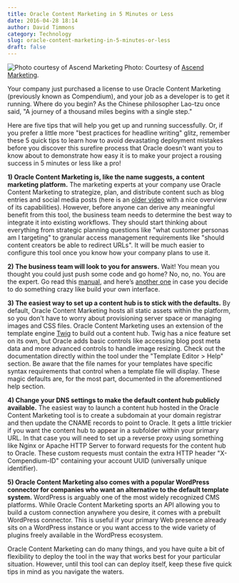 ```yaml
---
title: Oracle Content Marketing in 5 Minutes or Less
date: 2016-04-28 18:14
author: David Timmons
category: Technology
slug: oracle-content-marketing-in-5-minutes-or-less
draft: false
---
```


![Photo courtesy of Ascend Marketing][1]
<span class="img-caption">
  Photo: Courtesy of [Ascend Marketing][2].
</span>

Your company just purchased a license to use Oracle Content Marketing
(previously known as Compendium), and your job as a developer is to get
it running. Where do you begin? As the Chinese philosopher Lao-tzu once
said, "A journey of a thousand miles begins with a single step."

Here are five tips that will help you get up and running successfully.
Or, if you prefer a little more "best practices for headline writing"
glitz, remember these 5 quick tips to learn how to avoid devastating
deployment mistakes before you discover this surefire process that
Oracle doesn't want you to know about to demonstrate how easy it is to
make your project a rousing success in 5 minutes or less like a pro!

**1) Oracle Content Marketing is, like the name suggests, a content marketing platform.**
The marketing experts at your company use Oracle Content Marketing to
strategize, plan, and distribute content such as blog entries and social
media posts (here is an [older video][3] with a nice overview of its
capabilities). However, before anyone can derive any meaningful benefit
from this tool, the business team needs to determine the best way to
integrate it into existing workflows. They should start thinking about
everything from strategic planning questions like "what customer personas
am I targeting" to granular access management requirements like "should
content creators be able to redirect URLs". It will be much easier to
configure this tool once you know how your company plans to use it.

**2) The business team will look to you for answers.**
Wait! You mean you thought you could just push some code and go home? No, no, no.
You are the expert. Go read this [manual][4], and here’s [another one][5]
in case you decide to do something crazy like build your own interface.

**3) The easiest way to set up a content hub is to stick with the defaults.**
By default, Oracle Content Marketing hosts all static assets
within the platform, so you don't have to worry about provisioning
server space or managing images and CSS files. Oracle Content Marketing
uses an extension of the template engine [Twig][] to build out a content
hub. Twig has a nice feature set on its own, but Oracle adds basic
controls like accessing blog post meta data and more advanced controls
to handle image resizing. Check out the documentation directly within
the tool under the "Template Editor &gt; Help" section. Be aware that the
file names for your templates have specific syntax requirements that
control when a template file will display. These magic defaults are, for
the most part, documented in the aforementioned help section.

**4) Change your DNS settings to make the default content hub publicly available.**
The easiest way to launch a content hub hosted in the Oracle Content Marketing
tool is to create a subdomain at your domain registrar and then update the
CNAME records to point to Oracle. It gets a little trickier if you want the
content hub to appear in a subfolder within your primary URL. In that case you
will need to set up a reverse proxy using something like Nginx or Apache HTTP
Server to forward requests for the content hub to Oracle. These custom requests
must contain the extra HTTP header "X-Compendium-ID" containing your account
UUID (universally unique identifier).

**5) Oracle Content Marketing also comes with a popular WordPress
connector for companies who want an alternative to the default template
system.** WordPress is arguably one of the most widely recognized CMS
platforms. While Oracle Content Marketing sports an API allowing you to
build a custom connection anywhere you desire, it comes with a prebuilt
WordPress connector. This is useful if your primary Web presence already
sits on a WordPress instance or you want access to the wide variety of
plugins freely available in the WordPress ecosystem.

Oracle Content Marketing can do many things, and you have quite a bit of
flexibility to deploy the tool in the way that works best for your
particular situation. However, until this tool can can deploy itself,
keep these five quick tips in mind as you navigate the waters.


[1]: {{imagePath}}2016/07/oracle-content-marketing.jpg
  "Nothing says '5 minutes or less' like a stopwatch!"

[2]: http://thinking.ascend.marketing/oracle-content-marketing-in-5-minutes-or-less
  "View this post on the Ascend Marketing blog."

[3]: https://vimeo.com/78224158
  "Visit vimeo.com."

[4]: http://docs.oracle.com/cloud/latest/marketingcs_gs/OMCBD/
  "Visit docs.oracle.com."

[5]: http://docs.oracle.com/cloud/latest/marketingcs_gs/OMCBC/index.html
  "Visit docs.oracle.com."

[Twig]: http://twig.sensiolabs.org/
  "Click here to visit the official Twig website."
